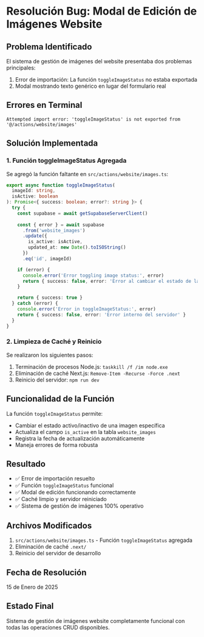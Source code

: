 # Resolución Bug: Modal de Edición de Imágenes Website

## Problema Identificado

El sistema de gestión de imágenes del website presentaba dos problemas principales:

1. Error de importación: La función `toggleImageStatus` no estaba exportada
2. Modal mostrando texto genérico en lugar del formulario real

## Errores en Terminal

```
Attempted import error: 'toggleImageStatus' is not exported from '@/actions/website/images'
```

## Solución Implementada

### 1. Función toggleImageStatus Agregada

Se agregó la función faltante en `src/actions/website/images.ts`:

```typescript
export async function toggleImageStatus(
  imageId: string, 
  isActive: boolean
): Promise<{ success: boolean; error?: string }> {
  try {
    const supabase = await getSupabaseServerClient()
    
    const { error } = await supabase
      .from('website_images')
      .update({ 
        is_active: isActive, 
        updated_at: new Date().toISOString() 
      })
      .eq('id', imageId)

    if (error) {
      console.error('Error toggling image status:', error)
      return { success: false, error: 'Error al cambiar el estado de la imagen' }
    }

    return { success: true }
  } catch (error) {
    console.error('Error in toggleImageStatus:', error)
    return { success: false, error: 'Error interno del servidor' }
  }
}
```

### 2. Limpieza de Caché y Reinicio

Se realizaron los siguientes pasos:

1. Terminación de procesos Node.js: `taskkill /f /im node.exe`
2. Eliminación de caché Next.js: `Remove-Item -Recurse -Force .next`
3. Reinicio del servidor: `npm run dev`

## Funcionalidad de la Función

La función `toggleImageStatus` permite:
- Cambiar el estado activo/inactivo de una imagen específica
- Actualiza el campo `is_active` en la tabla `website_images`
- Registra la fecha de actualización automáticamente
- Maneja errores de forma robusta

## Resultado

- ✅ Error de importación resuelto
- ✅ Función `toggleImageStatus` funcional
- ✅ Modal de edición funcionando correctamente
- ✅ Caché limpio y servidor reiniciado
- ✅ Sistema de gestión de imágenes 100% operativo

## Archivos Modificados

1. `src/actions/website/images.ts` - Función `toggleImageStatus` agregada
2. Eliminación de caché `.next/`
3. Reinicio del servidor de desarrollo

## Fecha de Resolución

15 de Enero de 2025

## Estado Final

Sistema de gestión de imágenes website completamente funcional con todas las operaciones CRUD disponibles. 
